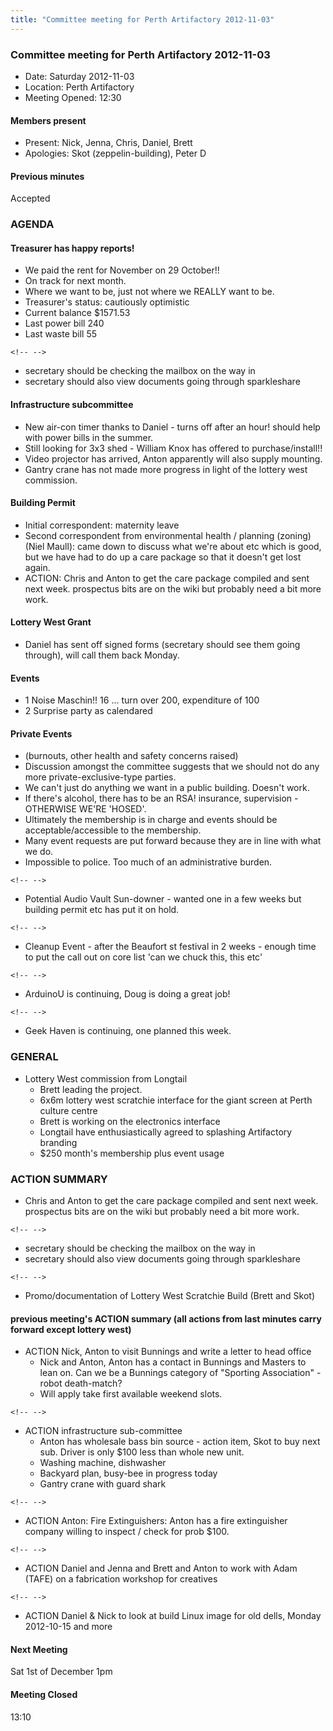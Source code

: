 ```yaml
---
title: "Committee meeting for Perth Artifactory 2012-11-03"
---
```

### Committee meeting for Perth Artifactory 2012-11-03

-   Date: Saturday 2012-11-03
-   Location: Perth Artifactory
-   Meeting Opened: 12:30

#### Members present

-   Present: Nick, Jenna, Chris, Daniel, Brett
-   Apologies: Skot (zeppelin-building), Peter D

#### Previous minutes

Accepted

### AGENDA

#### Treasurer has happy reports!

-   We paid the rent for November on 29 October!!
-   On track for next month.
-   Where we want to be, just not where we REALLY want to be.
-   Treasurer's status: cautiously optimistic
-   Current balance \$1571.53
-   Last power bill 240
-   Last waste bill 55

```{=html}
<!-- -->
```
-   secretary should be checking the mailbox on the way in
-   secretary should also view documents going through sparkleshare

#### Infrastructure subcommittee

-   New air-con timer thanks to Daniel - turns off after an hour! should help with power bills in the summer.
-   Still looking for 3x3 shed - William Knox has offered to purchase/install!!
-   Video projector has arrived, Anton apparently will also supply mounting.
-   Gantry crane has not made more progress in light of the lottery west commission.

#### Building Permit

-   Initial correspondent: maternity leave
-   Second correspondent from environmental health / planning (zoning) (Niel Maull): came down to discuss what we're about etc which is good, but we have had to do up a care package so that it doesn't get lost again.
-   ACTION: Chris and Anton to get the care package compiled and sent next week. prospectus bits are on the wiki but probably need a bit more work.

#### Lottery West Grant

-   Daniel has sent off signed forms (secretary should see them going through), will call them back Monday.

#### Events

-   1 Noise Maschin!! 16 ... turn over 200, expenditure of 100
-   2 Surprise party as calendared

#### Private Events

-   (burnouts, other health and safety concerns raised)
-   Discussion amongst the committee suggests that we should not do any more private-exclusive-type parties.
-   We can't just do anything we want in a public building. Doesn't work.
-   If there's alcohol, there has to be an RSA! insurance, supervision - OTHERWISE WE'RE 'HOSED'.
-   Ultimately the membership is in charge and events should be acceptable/accessible to the membership.
-   Many event requests are put forward because they are in line with what we do.
-   Impossible to police. Too much of an administrative burden.

```{=html}
<!-- -->
```
-   Potential Audio Vault Sun-downer - wanted one in a few weeks but building permit etc has put it on hold.

```{=html}
<!-- -->
```
-   Cleanup Event - after the Beaufort st festival in 2 weeks - enough time to put the call out on core list 'can we chuck this, this etc'

```{=html}
<!-- -->
```
-   ArduinoU is continuing, Doug is doing a great job!

```{=html}
<!-- -->
```
-   Geek Haven is continuing, one planned this week.

### GENERAL

-   Lottery West commission from Longtail
    -   Brett leading the project.
    -   6x6m lottery west scratchie interface for the giant screen at Perth culture centre
    -   Brett is working on the electronics interface
    -   Longtail have enthusiastically agreed to splashing Artifactory branding
    -   \$250 month's membership plus event usage

### ACTION SUMMARY

-   Chris and Anton to get the care package compiled and sent next week. prospectus bits are on the wiki but probably need a bit more work.

```{=html}
<!-- -->
```
-   secretary should be checking the mailbox on the way in
-   secretary should also view documents going through sparkleshare

```{=html}
<!-- -->
```
-   Promo/documentation of Lottery West Scratchie Build (Brett and Skot)

#### previous meeting's ACTION summary (all actions from last minutes carry forward except lottery west)

-   ACTION Nick, Anton to visit Bunnings and write a letter to head office
    -   Nick and Anton, Anton has a contact in Bunnings and Masters to lean on. Can we be a Bunnings category of "Sporting Association" - robot death-match?
    -   Will apply take first available weekend slots.

```{=html}
<!-- -->
```
-   ACTION infrastructure sub-committee
    -   Anton has wholesale bass bin source - action item, Skot to buy next sub. Driver is only \$100 less than whole new unit.
    -   Washing machine, dishwasher
    -   Backyard plan, busy-bee in progress today
    -   Gantry crane with guard shark

```{=html}
<!-- -->
```
-   ACTION Anton: Fire Extinguishers: Anton has a fire extinguisher company willing to inspect / check for prob \$100.

```{=html}
<!-- -->
```
-   ACTION Daniel and Jenna and Brett and Anton to work with Adam (TAFE) on a fabrication workshop for creatives

```{=html}
<!-- -->
```
-   ACTION Daniel & Nick to look at build Linux image for old dells, Monday 2012-10-15 and more

#### Next Meeting

Sat 1st of December 1pm

#### Meeting Closed

13:10
